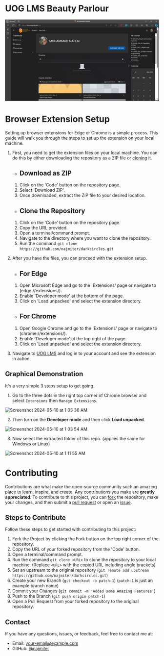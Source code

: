 # UOG LMS Beauty Parlour
![UOG LMS Dashboard](<./assets/mockup-image.png>)

# Browser Extension Setup

Setting up browser extensions for Edge or Chrome is a simple process. This guide will walk you through the steps to set up the extension on your local machine.

1. First, you need to get the extension files on your local machine. You can do this by either downloading the repository as a ZIP file or [cloning](https://docs.github.com/en/github/creating-cloning-and-archiving-repositories/cloning-a-repository) it.

   - ## Download as ZIP

   1. Click on the 'Code' button on the repository page.
   2. Select 'Download ZIP'.
   3. Once downloaded, extract the ZIP file to your desired location.

   - ## Clone the Repository

   1. Click on the 'Code' button on the repository page.
   2. Copy the URL provided.
   3. Open a terminal/command prompt.
   4. Navigate to the directory where you want to clone the repository.
   5. Run the command `git clone https://github.com/najmiter/darkcircles.git`

2) After you have the files, you can proceed with the extension setup.

   - ## For Edge

   1. Open Microsoft Edge and go to the 'Extensions' page or navigate to (edge://extensions/).
   2. Enable 'Developer mode' at the bottom of the page.
   3. Click on 'Load unpacked' and select the extension directory.

   - ## For Chrome

   1. Open Google Chrome and go to the 'Extensions' page or navigate to (chrome://extensions/).
   2. Enable 'Developer mode' at the top right of the page.
   3. Click on 'Load unpacked' and select the extension directory.

3) Navigate to [UOG LMS](https://lms.uog.edu.pk/) and log in to your account and see the extension in action.

## Graphical Demonstration
It's a very simple 3 steps setup to get going.

1. Go to the three dots in the right top corner of Chrome browser and select `Extensions` then `Manage Extensions`.

![Screenshot 2024-05-10 at 1 03 36 AM](https://github.com/najmiter/darkcircles/assets/85332859/bb4cb2b2-653d-4ae0-ba27-c986dfa8492f)

2. Then turn on the **Developer mode** and then click **Load unpacked**.

![Screenshot 2024-05-10 at 1 03 54 AM](https://github.com/najmiter/darkcircles/assets/85332859/a779aa8d-bf55-4978-b155-25822ad28178)

3. Now select the extracted folder of this repo. (applies the same for Windows or Linux)

![Screenshot 2024-05-10 at 1 11 55 AM](https://github.com/najmiter/darkcircles/assets/85332859/817c0968-0d2b-44fc-b47e-2c433b6eaa42)

# Contributing

Contributions are what make the open-source community such an amazing place to learn, inspire, and create. Any contributions you make are **greatly appreciated**. To contribute to this project, you can [fork](https://docs.github.com/en/github/getting-started-with-github/fork-a-repo) the repository, make your changes, and then submit a [pull request](https://docs.github.com/en/github/collaborating-with-issues-and-pull-requests/creating-a-pull-request) or open an [issue](https://docs.github.com/en/github/managing-your-work-on-github/creating-an-issue).

## Steps to Contribute
Follow these steps to get started with contributing to this project:

1. Fork the Project by clicking the Fork button on the top right corner of the repository.
2. Copy the URL of your forked repository from the 'Code' button.
3. Open a terminal/command prompt.
4. Run the command `git clone <URL>` to clone the repository to your local machine. (Replace `<URL>` with the copied URL including angle brackets)
5. Set an upstream to the original repository (`git remote add upstream https://github.com/najmiter/darkcircles.git`)
6. Create your new Branch (`git checkout -b patch-1`) (`patch-1` is just an example branch name)
7. Commit your Changes (`git commit -m 'Added some Amazing Features'`)
8. Push to the Branch (`git push origin patch-1`)
9. Open a Pull Request from your forked repository to the original repository.

## Contact

If you have any questions, issues, or feedback, feel free to contact me at:

- Email: your-email@example.com
- GitHub: [@najmiter](https://github.com/najmiter)

